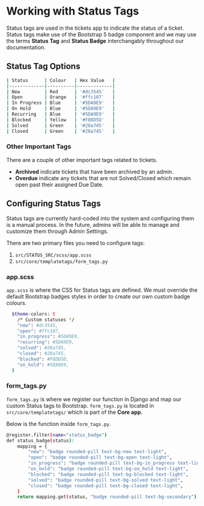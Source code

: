 # Working with Status Tags

Status tags are used in the tickets app to indicate the status of a ticket. Status tags make use of the Bootstrap 5 badge component and we may use the terms **Status Tag** and **Status Badge** interchangably throughout our documentation. 

## Status Tag Options

```bash
| Status      | Colour   | Hex Value   |
|-------------|----------|-------------|
| New         | Red      | '#dc3545'   |
| Open        | Orange   | '#ffc107'   |
| In Progress | Blue     | '#5DA9E9'   |
| On Hold     | Blue     | '#5DA9E9'   |
| Recurring   | Blue     | '#5DA9E9'   |
| Blocked     | Yellow   | '#F8DD5D'   |
| Solved      | Green    | '#28a745'   |
| Closed      | Green    | '#28a745'   |
```

### Other Important Tags

There are a couple of other important tags related to tickets. 

- **Archived** indicate tickets that have been archived by an admin.
- **Overdue** indicate any tickets that are not Solved/Closed which remain open past their assigned Due Date.

## Configuring Status Tags

Status tags are currently hard-coded into the system and configuring them is a manual process. In the future, admins will be able to manage and customize them through Admin Settings. 

There are two primary files you need to configure tags: 

1. `src/STATUS_SRC/scss/app.scss`
2. `src/core/templatetags/form_tags.py`

### app.scss

`app.scss` is where the CSS for Status tags are defined. We must override the default Bootstrap badges styles in order to create our own custom badge colours. 

```bash
  $theme-colors: (
    /* Custom statuses */
    "new": #dc3545,
    "open": #ffc107,
    "in_progress": #5DA9E9,
    "recurring": #5DA9E9,
    "solved": #28a745,
    "closed": #28a745,
    "blocked": #F8DD5D,
    "on_hold": #5DA9E9,
  )
```

### form_tags.py

`form_tags.py` is where we register our function in Django and map our custom Status tags to Bootstrap. `form_tags.py` is located in `src/core/templatetags/` which is part of the **Core app**. 

Below is the function inside `form_tags.py`. 

```bash
@register.filter(name="status_badge")
def status_badge(status):
    mapping = {
        "new": "badge rounded-pill text-bg-new text-light",
        "open": "badge rounded-pill text-bg-open text-light",
        "in_progress": "badge rounded-pill text-bg-in_progress text-light",
        "on_hold": "badge rounded-pill text-bg-on_hold text-light",
        "blocked": "badge rounded-pill text-bg-blocked text-light",
        "solved": "badge rounded-pill text-bg-solved text-light",
        "closed": "badge rounded-pill text-bg-closed text-light",
    }
    return mapping.get(status, "badge rounded-pill text-bg-secondary")
```
